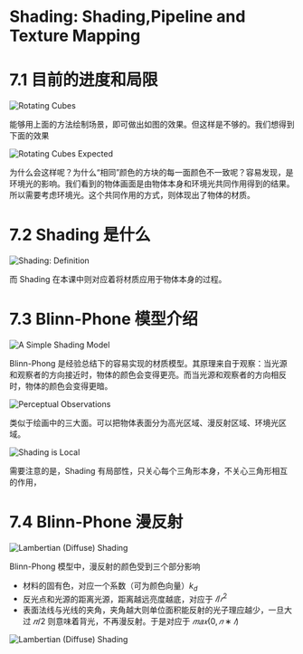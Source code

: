 # Shading: Shading,Pipeline and Texture Mapping

# 7.1 目前的进度和局限

![Rotating Cubes](https://pphkpublicbucket.oss-cn-hongkong.aliyuncs.com/ppblog/2021/02/image-105.png-mymark)

能够用上面的方法绘制场景，即可做出如图的效果。但这样是不够的。我们想得到下面的效果

![Rotating Cubes Expected](https://pphkpublicbucket.oss-cn-hongkong.aliyuncs.com/ppblog/2021/02/image-106.png-mymark)

为什么会这样呢？为什么“相同”颜色的方块的每一面颜色不一致呢？容易发现，是环境光的影响。我们看到的物体画面是由物体本身和环境光共同作用得到的结果。所以需要考虑环境光。这个共同作用的方式，则体现出了物体的材质。

# 7.2 Shading 是什么

![Shading: Definition](https://pphkpublicbucket.oss-cn-hongkong.aliyuncs.com/ppblog/2021/02/image-107.png-mymark)

而 Shading 在本课中则对应着将材质应用于物体本身的过程。

# 7.3 Blinn-Phone 模型介绍

![A Simple Shading Model](https://pphkpublicbucket.oss-cn-hongkong.aliyuncs.com/ppblog/2021/02/image-108.png-mymark)

Blinn-Phong 是经验总结下的容易实现的材质模型。其原理来自于观察：当光源和观察者的方向接近时，物体的颜色会变得更亮。而当光源和观察者的方向相反时，物体的颜色会变得更暗。

![Perceptual Observations](https://pphkpublicbucket.oss-cn-hongkong.aliyuncs.com/ppblog/2021/02/image-109.png-mymark)

类似于绘画中的三大面。可以把物体表面分为高光区域、漫反射区域、环境光区域。

![Shading is Local](https://pphkpublicbucket.oss-cn-hongkong.aliyuncs.com/ppblog/2021/02/image-110.png-mymark)

需要注意的是，Shading 有局部性，只关心每个三角形本身，不关心三角形相互的作用，

# 7.4 Blinn-Phone 漫反射

![Lambertian (Diffuse) Shading](https://pphkpublicbucket.oss-cn-hongkong.aliyuncs.com/ppblog/2021/02/image-111.png-mymark)

Blinn-Phong 模型中，漫反射的颜色受到三个部分影响

- 材料的固有色，对应一个系数（可为颜色向量）$k_d$
- 反光点和光源的距离光源，距离越远亮度越底，对应于 $𝐼/𝑟^2$
- 表面法线与光线的夹角，夹角越大则单位面积能反射的光子理应越少，一旦大过 $𝜋/2$ 则意味着背光，不再漫反射。于是对应于 $𝑚𝑎𝑥(0,𝑛∗𝑙)$

![Lambertian (Diffuse) Shading](https://pphkpublicbucket.oss-cn-hongkong.aliyuncs.com/ppblog/2021/02/image-112.png-mymark)

